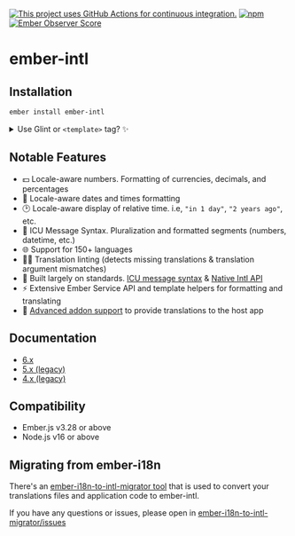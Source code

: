[![This project uses GitHub Actions for continuous integration.](https://github.com/ember-intl/ember-intl/actions/workflows/ci-cd.yml/badge.svg)](https://github.com/ember-intl/ember-intl/actions/workflows/ci-cd.yml)
[![npm](https://img.shields.io/npm/dm/ember-intl.svg)](https://www.npmjs.com/package/ember-intl)
[![Ember Observer Score](http://emberobserver.com/badges/ember-intl.svg)](http://emberobserver.com/addons/ember-intl)

# ember-intl


## Installation

```sh
ember install ember-intl
```

<details>

<summary>Use Glint or <code>&lt;template&gt;</code> tag? ✨</summary>

- Update your template registry to extend this addon's. Check the [Glint documentation](https://typed-ember.gitbook.io/glint/environments/ember/using-addons#using-glint-enabled-addons) for more information.

    ```ts
    /* types/index.d.ts */

    import '@glint/environment-ember-loose';

    import type EmberIntlRegistry from 'ember-intl/template-registry';

    declare module '@glint/environment-ember-loose/registry' {
      export default interface Registry extends EmberIntlRegistry, /* other addon registries */ {
        // local entries
      }
    }
    ```

- If you are using [`<template>` tag](https://github.com/ember-template-imports/ember-template-imports), you are good to go! Use the named import to consume things.

    ```ts
    /* app/components/hello.gts */
    import type { TOC } from '@ember/component/template-only';
    import { t } from 'ember-intl';

    interface HelloSignature {
      Args: {
        name: string;
      };
    }

    const HelloComponent: TOC<HelloSignature> =
      <template>
        <div data-test-message>
          {{t "hello.message" name=@name}}
        </div>
      </template>

    export default HelloComponent;
    ```

</details>


## Notable Features

* 💵 Locale-aware numbers. Formatting of currencies, decimals, and percentages
* 📅 Locale-aware dates and times formatting
* 🕑 Locale-aware display of relative time. i.e, `"in 1 day"`, `"2 years ago"`, etc.
* 💬 ICU Message Syntax. Pluralization and formatted segments (numbers, datetime, etc.)
* 🌐 Support for 150+ languages
* 🕵🏻 Translation linting (detects missing translations & translation argument mismatches)
* 📜 Built largely on standards. [ICU message syntax][ICU] & [Native Intl API](https://developer.mozilla.org/en-US/docs/Web/JavaScript/Reference/Global_Objects/Intl)
* ⚡ Extensive Ember Service API and template helpers for formatting and translating
* 🎉 [Advanced addon support](https://ember-intl.github.io/ember-intl/docs/advanced/addon-support) to provide translations to the host app


## Documentation

- [6.x](https://ember-intl.github.io/ember-intl/)
- [5.x (legacy)](https://ember-intl.github.io/ember-intl/versions/v5.7.0/)
- [4.x (legacy)](https://ember-intl.github.io/ember-intl/versions/v4.4.0/)


## Compatibility

* Ember.js v3.28 or above
* Node.js v16 or above


## Migrating from ember-i18n

There's an [ember-i18n-to-intl-migrator tool](https://github.com/DockYard/ember-i18n-to-intl-migrator) that is used to convert your translations files and application code to ember-intl.

If you have any questions or issues, please open in [ember-i18n-to-intl-migrator/issues](https://github.com/DockYard/ember-i18n-to-intl-migrator/issues)

[npm]: https://www.npmjs.org/package/ember-intl
[npm-badge]: https://img.shields.io/npm/v/ember-intl.svg?style=flat-square
[ember-version]: https://img.shields.io/badge/Ember-2.12%2B-brightgreen.svg
[ICU]: https://formatjs.io/docs/core-concepts/icu-syntax
